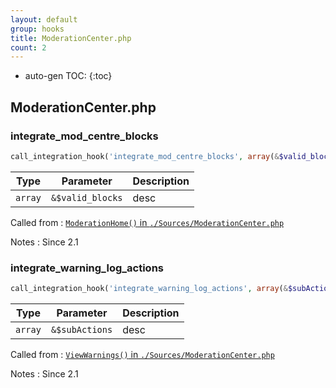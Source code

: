 ```yaml
---
layout: default
group: hooks
title: ModerationCenter.php
count: 2
---
```

* auto-gen TOC:
{:toc}

## ModerationCenter.php
### integrate_mod_centre_blocks

```php
call_integration_hook('integrate_mod_centre_blocks', array(&$valid_blocks))
```

Type|Parameter|Description
---|---|---
`array`|`&$valid_blocks`|desc

Called from
: [`ModerationHome()` in `./Sources/ModerationCenter.php`](../docs/moderationcenter.html#moderationhome)

Notes
: Since 2.1

### integrate_warning_log_actions

```php
call_integration_hook('integrate_warning_log_actions', array(&$subActions))
```

Type|Parameter|Description
---|---|---
`array`|`&$subActions`|desc

Called from
: [`ViewWarnings()` in `./Sources/ModerationCenter.php`](../docs/moderationcenter.html#viewwarnings)

Notes
: Since 2.1

